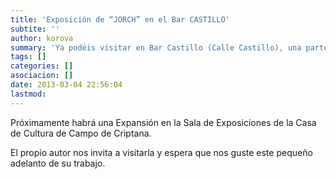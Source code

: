 ```yaml
---
title: 'Exposición de “JORCH” en el Bar CASTILLO'
subtite: ''
author: korova
summary: 'Ya podéis visitar en Bar Castillo (Calle Castillo), una parte de la II Exposición Temática de nuestro compañero Jorge González de Castro, titulada: “Gaya”.'
tags: []
categories: []
asociacion: []
date: 2013-03-04 22:56:04
lastmod:
---
```


Próximamente habrá una Expansión en la Sala de Exposiciones de la Casa de Cultura de Campo de Criptana.

El propio autor nos invita a visitarla y espera que nos guste este pequeño adelanto de su trabajo.


